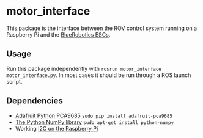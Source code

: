 # motor_interface
This package is the interface between the ROV control system running on a Raspberry Pi and the [BlueRobotics ESCs](https://www.bluerobotics.com/store/thrusters/besc-30-r1/).

## Usage
Run this package independently with `rosrun motor_interface motor_interface.py`. In most cases it should be run through a ROS launch script.

## Dependencies
* [Adafruit Python PCA9685](https://github.com/adafruit/Adafruit_Python_PCA9685)
`sudo pip install adafruit-pca9685`
* [The Python NumPy library](http://www.numpy.org/)
`sudo apt-get install python-numpy`
* Working [I2C on the Raspberry Pi](https://www.raspberrypi.org/forums/viewtopic.php?f=44&t=104133)
